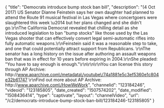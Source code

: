 {
    "title": "Democrats introduce bump stock ban bill",
    "description": "(4 Oct 2017) US Senator Dianne Feinstein says her own daughter had planned to attend the Route 91 musical festival in Las Vegas where concertgoers were slaughtered this week \u2014 but her plans changed and she didn't go.\r\nThe California Democrat revealed that chilling detail as she introduced legislation to ban \"bump stocks\" like those used by the Las Vegas shooter that can effectively convert legal semi-automatic rifles into fully automatic weapons.\r\nFeinstein said it was a reasonable step to take, and one that could potentially attract support from Republicans. \r\nThe senator has a long history on the issue after authoring an assault weapons ban that was in effect for 10 years before expiring in 2004.\r\nShe pleaded: \"You have to say enough is enough.\"\r\n\r\n\r\nYou can license this story through AP Archive: http:\/\/www.aparchive.com\/metadata\/youtube\/74a1881e5c3ef5360e1c804e32b61747 \r\nFind out more about AP Archive: http:\/\/www.aparchive.com\/HowWeWork",
    "channelid": "123184246",
    "videoid": "123185805",
    "date_created": "1507574202",
    "date_modified": "1508436414",
    "type": "captivate",
    "layout": "channelVideo",
    "url": "\/c2\/democrats-introduce-bump-stock-ban-bill\/123184246-123185805"
}